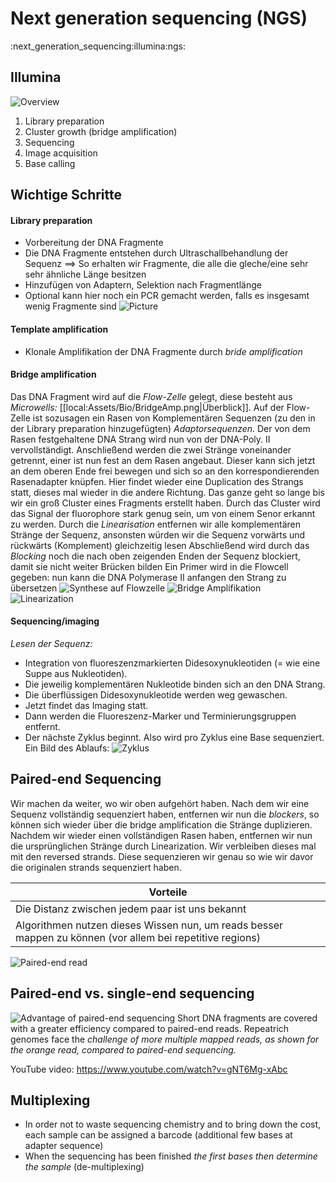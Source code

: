 # Next generation sequencing (NGS)
:next_generation_sequencing:illumina:ngs:

## Illumina
![Overview](/home/malte/01_Documents/vimwiki/Assets/Bioinformatik/Illumina_1.png)
1. Library preparation
2. Cluster growth (bridge amplification)
3. Sequencing
4. Image acquisition
5. Base calling

## Wichtige Schritte
#### Library preparation
- Vorbereitung der DNA Fragmente
- Die DNA Fragmente entstehen durch Ultraschallbehandlung der Sequenz $\implies$ So erhalten wir Fragmente, 
  die alle die gleche/eine sehr sehr ähnliche Länge besitzen
- Hinzufügen von Adaptern, Selektion nach Fragmentlänge
- Optional kann hier noch ein PCR gemacht werden, falls es insgesamt wenig Fragmente sind
![Picture](/home/malte/01_Documents/vimwiki/Assets/Bio/LibraryPrep.png)

#### Template amplification
- Klonale Amplifikation der DNA Fragmente durch *bride amplification*

#### Bridge amplification
Das DNA Fragment wird auf die *Flow-Zelle* gelegt, diese besteht aus *Microwells:* [[local:Assets/Bio/BridgeAmp.png|Überblick]]. 
Auf der Flow-Zelle ist sozusagen ein Rasen von Komplementären Sequenzen (zu den in der Library preparation hinzugefügten)
*Adaptorsequenzen*. Der von dem Rasen festgehaltene DNA Strang wird nun von der DNA-Poly. II vervollständigt.
Anschließend werden die zwei Stränge voneinander getrennt, einer ist nun fest an dem Rasen angebaut. 
Dieser kann sich jetzt an dem oberen Ende frei bewegen und sich so an den korrespondierenden Rasenadapter knüpfen. 
Hier findet wieder eine Duplication des Strangs statt, dieses mal wieder in die andere Richtung. 
Das ganze geht so lange bis wir ein groß Cluster eines Fragments erstellt haben. 
Durch das Cluster wird das Signal der fluorophore stark genug sein, um von einem Senor erkannt zu werden.
Durch die _Linearisation_ entfernen wir alle komplementären Stränge der Sequenz, ansonsten würden wir die Sequenz 
vorwärts und rückwärts (Komplement) gleichzeitig lesen
Abschließend wird durch das _Blocking_ noch die nach oben zeigenden Enden der Sequenz blockiert, 
damit sie nicht weiter Brücken bilden 
Ein Primer wird in die Flowcell gegeben: nun kann die DNA Polymerase II anfangen den Strang zu übersetzen
![Synthese auf Flowzelle](/home/malte/01_Documents/vimwiki/Assets/Bioinformatik/Illumina_2.png)
![Bridge Amplifikation](/home/malte/01_Documents/vimwiki/Assets/Bioinformatik/Illumina_3.png)
![Linearization](/home/malte/01_Documents/vimwiki/Assets/Bioinformatik/Illumina_4.png)

#### Sequencing/imaging
*Lesen der Sequenz:*
- Integration von fluoreszenzmarkierten Didesoxynukleotiden (= wie eine Suppe aus Nukleotiden).
- Die jeweilig komplementären Nukleotide binden sich an den DNA Strang.
- Die überflüssigen Didesoxynukleotide werden weg gewaschen.
- Jetzt findet das Imaging statt.
- Dann werden die Fluoreszenz-Marker und Terminierungsgruppen entfernt.
- Der nächste Zyklus beginnt.
Also wird pro Zyklus eine Base sequenziert. Ein Bild des Ablaufs: ![Zyklus](/home/malte/01_Documents/vimwiki/Assets/Bio/Imaging.png)


## Paired-end Sequencing
Wir machen da weiter, wo wir oben aufgehört haben. Nach dem wir eine Sequenz vollständig sequenziert haben, entfernen wir nun die 
_blockers_, so können sich wieder über die bridge amplification die Stränge duplizieren. 
Nachdem wir wieder einen vollständigen Rasen haben, entfernen wir nun die ursprünglichen Stränge durch Linearization. 
Wir verbleiben dieses mal mit den reversed strands. Diese sequenzieren wir genau so wie wir davor die originalen strands 
sequenziert haben.

| Vorteile                                                                                                  |
|-----------------------------------------------------------------------------------------------------------|
| Die Distanz zwischen jedem paar ist uns bekannt                                                           |
| Algorithmen nutzen dieses Wissen nun, um reads besser mappen zu können (vor allem bei repetitive regions) |

![Paired-end read](/home/malte/01_Documents/vimwiki/Assets/Bioinformatik/paired-end-read-1.jpg)

## Paired-end vs. single-end sequencing
![Advantage of paired-end sequencing](/home/malte/01_Documents/vimwiki/Assets/Bioinformatik/paired-end_vs_singleend.png)
Short DNA fragments are covered with a greater efficiency compared to paired-end reads. 
Repeatrich genomes face the *challenge of more multiple mapped reads, as shown for the orange read, compared to paired-end sequencing.*

YouTube video: https://www.youtube.com/watch?v=gNT6Mg-xAbc

## Multiplexing
- In order not to waste sequencing chemistry and to bring down the cost, each sample can be assigned a barcode 
  (additional few bases at adapter sequence)
- When the sequencing has been finished *the first bases then determine the sample* (de-multiplexing)
